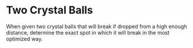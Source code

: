# Two Crystal Balls

When given two crystal balls that will break if dropped from a high enough distance, determine the exact spot in which it will break in the most optimized way.
